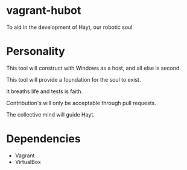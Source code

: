 # vagrant-hubot
To aid in the development of Hayt, our robotic soul

# Personality
This tool will construct with Windows as a host, and all else is second.

This tool will provide a foundation for the soul to exist.

It breaths life and tests is faith.

Contribution's will only be acceptable through pull requests.

The collective mind will guide Hayt.

# Dependencies
- Vagrant
- VirtualBox
